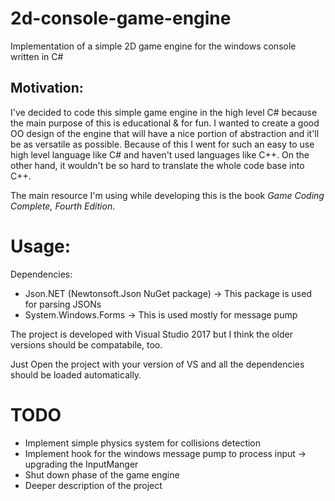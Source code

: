 # 2d-console-game-engine
Implementation of a simple 2D game engine for the windows console written in C#

## Motivation:
I've decided to code this simple game engine in the high level C# because the main purpose of this is educational & for fun.
I wanted to create a good OO design of the engine that will have a nice portion of abstraction and it'll be as versatile as possible.
Because of this I went for such an easy to use high level language like C# and haven't used languages like C++. On the other hand, it wouldn't be so hard to translate the whole code base into C++.

The main resource I'm using while developing this is the book *Game Coding Complete, Fourth Edition*.

# Usage:
Dependencies:
- Json.NET (Newtonsoft.Json NuGet package) -> This package is used for parsing JSONs
- System.Windows.Forms -> This is used mostly for message pump

The project is developed with Visual Studio 2017 but I think the older versions should be compatabile, too.

Just Open the project with your version of VS and all the dependencies should be loaded automatically.

# TODO
- Implement simple physics system for collisions detection
- Implement hook for the windows message pump to process input -> upgrading the InputManger
- Shut down phase of the game engine
- Deeper description of the project